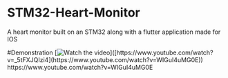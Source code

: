 # STM32-Heart-Monitor
A heart monitor built on an STM32 along with a flutter application made for IOS


#Demonstration 
[![Watch the video]([https://img.youtube.com/vi/_5tFXJQIzi4/0.jpg](https://i9.ytimg.com/vi/WIGuI4uMG0E/mqdefault.jpg?sqp=CMSUu8EG-oaymwEmCMACELQB8quKqQMa8AEB-AH-CYAC0AWKAgwIABABGGUgVyhHMA8=&rs=AOn4CLCg_TUUQb_DQ6c1yuKmnjhjUQJsbw))]([https://www.youtube.com/watch?v=_5tFXJQIzi4](https://www.youtube.com/watch?v=WIGuI4uMG0E))
https://www.youtube.com/watch?v=WIGuI4uMG0E
